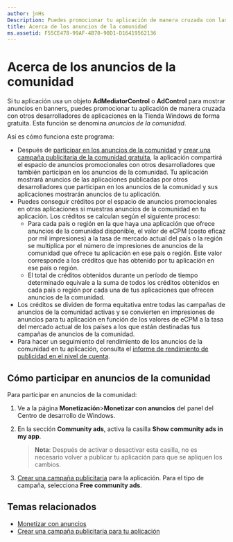 ```yaml
---
author: jnHs
Description: Puedes promocionar tu aplicación de manera cruzada con las aplicaciones publicadas por otros desarrolladores. Esta función se denomina anuncios de la comunidad.
title: Acerca de los anuncios de la comunidad
ms.assetid: F55CE478-99AF-4B70-90D1-D16419562136
---
```


# Acerca de los anuncios de la comunidad

Si tu aplicación usa un objeto **AdMediatorControl** o **AdControl** para mostrar anuncios en banners, puedes promocionar tu aplicación de manera cruzada con otros desarrolladores de aplicaciones en la Tienda Windows de forma gratuita. Esta función se denomina *anuncios de la comunidad*.  

Así es cómo funciona este programa:

* Después de [participar en los anuncios de la comunidad](#how-to-opt-in-to-community-ads) y [crear una campaña publicitaria de la comunidad gratuita](create-an-ad-campaign-for-your-app.md), la aplicación compartirá el espacio de anuncios promocionales con otros desarrolladores que también participan en los anuncios de la comunidad. Tu aplicación mostrará anuncios de las aplicaciones publicadas por otros desarrolladores que participan en los anuncios de la comunidad y sus aplicaciones mostrarán anuncios de tu aplicación.
* Puedes conseguir créditos por el espacio de anuncios promocionales en otras aplicaciones si muestras anuncios de la comunidad en tu aplicación. Los créditos se calculan según el siguiente proceso:
  * Para cada país o región en la que haya una aplicación que ofrece anuncios de la comunidad disponible, el valor de eCPM (costo eficaz por mil impresiones) a la tasa de mercado actual del país o la región se multiplica por el número de impresiones de anuncios de la comunidad que ofrece tu aplicación en ese país o región. Este valor corresponde a los créditos que has obtenido por tu aplicación en ese país o región.
  * El total de créditos obtenidos durante un período de tiempo determinado equivale a la suma de todos los créditos obtenidos en cada país o región por cada una de tus aplicaciones que ofrecen anuncios de la comunidad.
* Los créditos se dividen de forma equitativa entre todas las campañas de anuncios de la comunidad activas y se convierten en impresiones de anuncios para tu aplicación en función de los valores de eCPM a la tasa del mercado actual de los países a los que están destinadas tus campañas de anuncios de la comunidad.
* Para hacer un seguimiento del rendimiento de los anuncios de la comunidad en tu aplicación, consulta el [informe de rendimiento de publicidad en el nivel de cuenta](advertising-performance-report.md#account-level-advertising-performance-report).

## Cómo participar en anuncios de la comunidad

Para participar en anuncios de la comunidad:

1. Ve a la página **Monetización**&gt;**Monetizar con anuncios** del panel del Centro de desarrollo de Windows.
2. En la sección **Community ads**, activa la casilla **Show community ads in my app**.
   > **Nota**: Después de activar o desactivar esta casilla, no es necesario volver a publicar tu aplicación para que se apliquen los cambios.

3. [Crear una campaña publicitaria](create-an-ad-campaign-for-your-app.md) para la aplicación. Para el tipo de campaña, selecciona **Free community ads**.


## Temas relacionados

* [Monetizar con anuncios](monetize-with-ads.md)
* [Crear una campaña publicitaria para tu aplicación](create-an-ad-campaign-for-your-app.md)


<!--HONumber=May16_HO2-->


